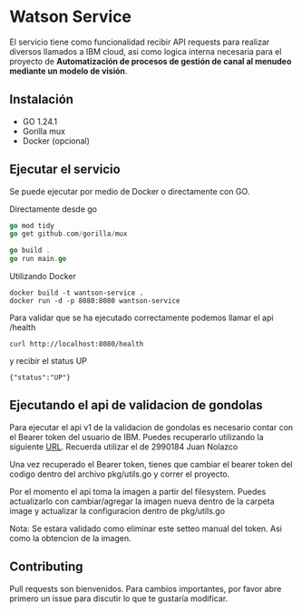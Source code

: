 # Watson Service

El servicio tiene como funcionalidad recibir API requests para realizar diversos llamados a IBM cloud, asi como logica interna necesaria para el proyecto de **Automatización de procesos de gestión de canal al menudeo mediante un modelo de visión**.

## Instalación

- GO 1.24.1
- Gorilla mux
- Docker (opcional)

## Ejecutar el servicio
Se puede ejecutar por medio de Docker o directamente con GO.

Directamente desde go

```go
go mod tidy
go get github.com/gorilla/mux

go build .
go run main.go
```

Utilizando Docker
```Docker
docker build -t wantson-service .
docker run -d -p 8080:8080 wantson-service
```

Para validar que se ha ejecutado correctamente podemos llamar el api /health
```
curl http://localhost:8080/health
```
y recibir el status UP
```
{"status":"UP"}
```

## Ejecutando el api de validacion de gondolas
Para ejecutar el api v1 de la validacion de gondolas es necesario contar con el Bearer token del usuario de IBM.
Puedes recuperarlo utilizando la siguiente [URL](https://cloud.ibm.com/docs/key-protect?topic=key-protect-retrieve-access-token). Recuerda utilizar el de 2990184 Juan Nolazco

Una vez recuperado el Bearer token, tienes que cambiar el bearer token del codigo dentro del archivo pkg/utils.go y correr el proyecto.

Por el momento el api toma la imagen a partir del filesystem. Puedes actualizarlo con cambiar/agregar la imagen nueva dentro de la carpeta image y actualizar la configuracion dentro de pkg/utils.go
 
Nota: Se estara validado como eliminar este setteo manual del token. Asi como la obtencion de la imagen.

## Contributing

Pull requests son bienvenidos. Para cambios importantes, por favor abre primero un issue para discutir lo que te gustaría modificar.
